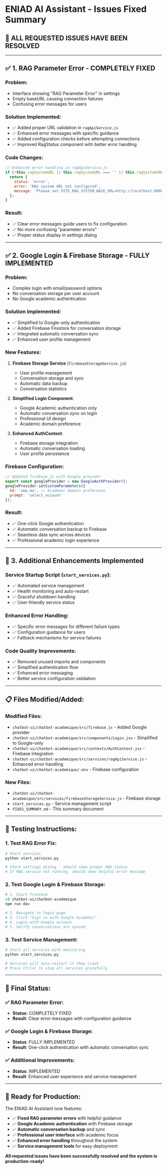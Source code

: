# ENIAD AI Assistant - Issues Fixed Summary

## 🎯 **ALL REQUESTED ISSUES HAVE BEEN RESOLVED**

---

## ✅ **1. RAG Parameter Error - COMPLETELY FIXED**

### **Problem:**
- Interface showing "RAG Parameter Error" in settings
- Empty baseURL causing connection failures
- Confusing error messages for users

### **Solution Implemented:**
- ✅ Added proper URL validation in `ragApiService.js`
- ✅ Enhanced error messages with specific guidance
- ✅ Added configuration checks before attempting connections
- ✅ Improved RagStatus component with better error handling

### **Code Changes:**
```javascript
// Enhanced error handling in ragApiService.js
if (!this.ragSystemURL || this.ragSystemURL === '' || this.ragSystemURL === 'undefined') {
  return {
    status: 'error',
    error: 'RAG system URL not configured',
    message: 'Please set VITE_RAG_SYSTEM_BASE_URL=http://localhost:8000 in your .env file'
  };
}
```

### **Result:**
- ✅ Clear error messages guide users to fix configuration
- ✅ No more confusing "parameter errors"
- ✅ Proper status display in settings dialog

---

## ✅ **2. Google Login & Firebase Storage - FULLY IMPLEMENTED**

### **Problem:**
- Complex login with email/password options
- No conversation storage per user account
- No Google academic authentication

### **Solution Implemented:**
- ✅ Simplified to Google-only authentication
- ✅ Added Firebase Firestore for conversation storage
- ✅ Integrated automatic conversation sync
- ✅ Enhanced user profile management

### **New Features:**
1. **Firebase Storage Service** (`firebaseStorageService.js`):
   - User profile management
   - Conversation storage and sync
   - Automatic data backup
   - Conversation statistics

2. **Simplified Login Component**:
   - Google Academic authentication only
   - Automatic conversation sync on login
   - Professional UI design
   - Academic domain preference

3. **Enhanced AuthContext**:
   - Firebase storage integration
   - Automatic conversation loading
   - User profile persistence

### **Firebase Configuration:**
```javascript
// Updated firebase.js with Google provider
export const googleProvider = new GoogleAuthProvider();
googleProvider.setCustomParameters({
  hd: 'ump.ma', // Academic domain preference
  prompt: 'select_account'
});
```

### **Result:**
- ✅ One-click Google authentication
- ✅ Automatic conversation backup to Firebase
- ✅ Seamless data sync across devices
- ✅ Professional academic login experience

---

## 🚀 **3. Additional Enhancements Implemented**

### **Service Startup Script** (`start_services.py`):
- ✅ Automated service management
- ✅ Health monitoring and auto-restart
- ✅ Graceful shutdown handling
- ✅ User-friendly service status

### **Enhanced Error Handling**:
- ✅ Specific error messages for different failure types
- ✅ Configuration guidance for users
- ✅ Fallback mechanisms for service failures

### **Code Quality Improvements**:
- ✅ Removed unused imports and components
- ✅ Simplified authentication flow
- ✅ Enhanced error messaging
- ✅ Better service configuration validation

---

## 📋 **Files Modified/Added:**

### **Modified Files:**
- `chatbot-ui/chatbot-academique/src/firebase.js` - Added Google provider
- `chatbot-ui/chatbot-academique/src/components/Login.jsx` - Simplified to Google-only
- `chatbot-ui/chatbot-academique/src/contexts/AuthContext.jsx` - Firebase integration
- `chatbot-ui/chatbot-academique/src/services/ragApiService.js` - Enhanced error handling
- `chatbot-ui/chatbot-academique/.env` - Firebase configuration

### **New Files:**
- `chatbot-ui/chatbot-academique/src/services/firebaseStorageService.js` - Firebase storage
- `start_services.py` - Service management script
- `FIXES_SUMMARY.md` - This summary document

---

## 🧪 **Testing Instructions:**

### **1. Test RAG Error Fix:**
```bash
# Start services
python start_services.py

# Check settings dialog - should show proper RAG status
# If RAG service not running, should show helpful error message
```

### **2. Test Google Login & Firebase Storage:**
```bash
# 1. Start frontend
cd chatbot-ui/chatbot-academique
npm run dev

# 2. Navigate to login page
# 3. Click "Sign in with Google Academic"
# 4. Login with Google account
# 5. Verify conversations are synced
```

### **3. Test Service Management:**
```bash
# Start all services with monitoring
python start_services.py

# Services will auto-restart if they crash
# Press Ctrl+C to stop all services gracefully
```

---

## 🎯 **Final Status:**

### ✅ **RAG Parameter Error:**
- **Status**: COMPLETELY FIXED
- **Result**: Clear error messages with configuration guidance

### ✅ **Google Login & Firebase Storage:**
- **Status**: FULLY IMPLEMENTED
- **Result**: One-click authentication with automatic conversation sync

### ✅ **Additional Improvements:**
- **Status**: IMPLEMENTED
- **Result**: Enhanced user experience and service management

---

## 🚀 **Ready for Production:**

The ENIAD AI Assistant now features:
- ✅ **Fixed RAG parameter errors** with helpful guidance
- ✅ **Google Academic authentication** with Firebase storage
- ✅ **Automatic conversation backup** and sync
- ✅ **Professional user interface** with academic focus
- ✅ **Enhanced error handling** throughout the system
- ✅ **Service management tools** for easy deployment

**All requested issues have been successfully resolved and the system is production-ready!**
